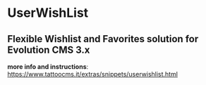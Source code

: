 # UserWishList

## Flexible Wishlist and Favorites solution for Evolution CMS 3.x

**more info and instructions**: https://www.tattoocms.it/extras/snippets/userwishlist.html
